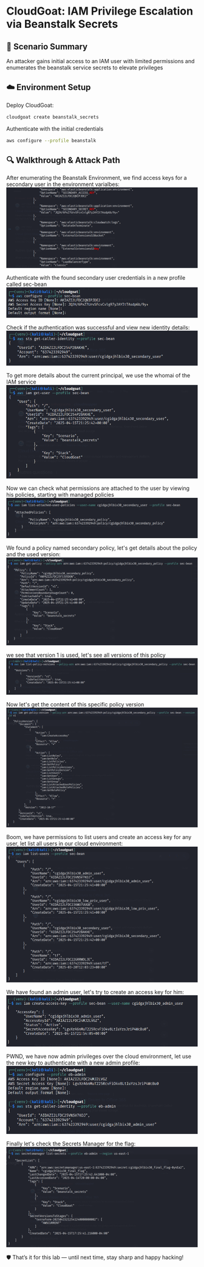 # CloudGoat: IAM Privilege Escalation via Beanstalk Secrets

## 🧠 Scenario Summary

An attacker gains initial access to an IAM user with limited permissions and enumerates the beanstalk service secrets to elevate privileges

## ☁️ Environment Setup

Deploy CloudGoat:

```bash
cloudgoat create beanstalk_secrets
```

Authenticate with the initial credentials

```bash
aws configure --profile beanstalk
```

## 🔍 Walkthrough & Attack Path

After enumerating the Beanstalk Environment, we find access keys for a secondary user in the environment varialbes:
![Enumerate Beanstalk Secrets](../../screenshots/beanstalk_secrets/2025-04-15%2023_22_59-CloudKali%20-%20VMware%20Workstation.png)

Authenticate with the found secondary user credentials in a new profile called sec-bean
![Configure AWS](../../screenshots/beanstalk_secrets/2025-04-15%2023_24_40-CloudKali%20-%20VMware%20Workstation.png)

Check if the authentication was successful and view new identity details:
![Get Caller Identity](../../screenshots/beanstalk_secrets/2025-04-15%2023_24_55-CloudKali%20-%20VMware%20Workstation.png)

To get more details about the current principal, we use the whomai of the IAM service
![Whoami](../../screenshots/beanstalk_secrets/2025-04-15%2023_25_17-CloudKali%20-%20VMware%20Workstation.png)

Now we can check what permissions are attached to the user by viewing his policies, starting with managed policies
![List managed policies](../../screenshots/beanstalk_secrets/2025-04-15%2023_25_40-CloudKali%20-%20VMware%20Workstation.png)

We found a policy named secondary policy, let's get details about the policy and the used version:
![Policy details](../../screenshots/beanstalk_secrets/2025-04-15%2023_33_25-CloudKali%20-%20VMware%20Workstation.png)

we see that version 1 is used, let's see all versions of this policy
![policy versions](../../screenshots/beanstalk_secrets/2025-04-15%2023_33_45-CloudKali%20-%20VMware%20Workstation.png)

Now let's get the content of this specific policy version
![Policy version details](../../screenshots/beanstalk_secrets/2025-04-15%2023_35_25-CloudKali%20-%20VMware%20Workstation.png)

Boom, we have permissions to list users and create an access key for any user, let list all users in our cloud environment:
![Listing users](../../screenshots/beanstalk_secrets/2025-04-15%2023_35_51-CloudKali%20-%20VMware%20Workstation.png)

We have found an admin user, let's try to create an access key for him:
![Create admin key](../../screenshots/beanstalk_secrets/2025-04-15%2023_36_03-CloudKali%20-%20VMware%20Workstation.png)

PWND, we have now admin privileges over the cloud environment, let use the new key to authenticate with a new admin profile:
![Configure admin](../../screenshots/beanstalk_secrets/2025-04-15%2023_37_53-CloudKali%20-%20VMware%20Workstation.png)

Finally let's check the Secrets Manager for the flag:
![Beanstalk Secret](../../screenshots/beanstalk_secrets/2025-04-15%2023_38_12-CloudKali%20-%20VMware%20Workstation.png)

🛡️ That’s it for this lab — until next time, stay sharp and happy hacking!
